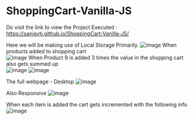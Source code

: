 # ShoppingCart-Vanilla-JS

Do visit the link to view the Project Executed : https://sanjaytj.github.io/ShoppingCart-Vanilla-JS/

Here we will be making use of Local Storage Primarily. 
![image](https://user-images.githubusercontent.com/67264522/129522383-96de97df-fa54-4eae-b853-e6b4c2fabfbc.png)
When products added to shopping cart <br>
![image](https://user-images.githubusercontent.com/67264522/129522456-fcedd1d8-547c-45fd-83d0-e2a73a031bc9.png)
When Product 9 is added 3 times the value in the shopping cart also gets summed up <br>
![image](https://user-images.githubusercontent.com/67264522/129522546-68c0c1d7-91dc-4607-90e0-e8feedcbcf0a.png) ![image](https://user-images.githubusercontent.com/67264522/129522561-f0f2505d-8b57-4191-90cf-137237b6e73e.png)

The full webpage - Desktop
![image](https://user-images.githubusercontent.com/67264522/129522642-0069b621-60cb-4265-ba1b-6a45ecf51d29.png)

Also Responsive
![image](https://user-images.githubusercontent.com/67264522/129522745-7ad06901-2d54-4966-9887-fd455bcec637.png)

When each item is added the cart gets incremented with the following info ![image](https://user-images.githubusercontent.com/67264522/129522876-fb0ae1b3-5339-4789-9357-b90db799f93f.png)


